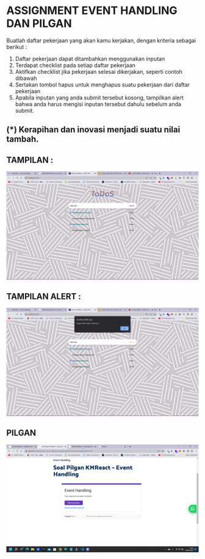 # ASSIGNMENT EVENT HANDLING DAN PILGAN

Buatlah daftar pekerjaan yang akan kamu kerjakan, dengan kriteria sebagai berikut :

1. Daftar pekerjaan dapat ditambahkan menggunakan inputan
2. Terdapat checklist pada setiap daftar pekerjaan
3. Aktifkan checklist jika pekerjaan selesai dikerjakan, seperti contoh dibawah
4. Sertakan tombol hapus untuk menghapus suatu pekerjaan dari daftar pekerjaan
5. Apabila inputan yang anda submit tersebut kosong, tampilkan alert bahwa anda harus mengisi inputan tersebut dahulu sebelum anda submit.

## (\*) Kerapihan dan inovasi menjadi suatu nilai tambah.

## TAMPILAN :

![image](../screenshoots/Tampilan%20awal%20todos.png)

## TAMPILAN ALERT :

![image](../screenshoots/Tampilan%20alert.png)

## PILGAN

![image](../screenshoots/pilgan%20event%20handling.png)
